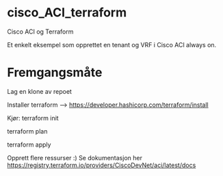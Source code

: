 # cisco_ACI_terraform
Cisco ACI og Terraform 

Et enkelt eksempel som opprettet en tenant og  VRF i Cisco ACI always on. 


# Fremgangsmåte 

Lag en klone av repoet

Installer terraform --> https://developer.hashicorp.com/terraform/install

Kjør:
 terraform init
 
 terraform plan

 terraform apply


Opprett flere ressurser :) Se dokumentasjon her https://registry.terraform.io/providers/CiscoDevNet/aci/latest/docs